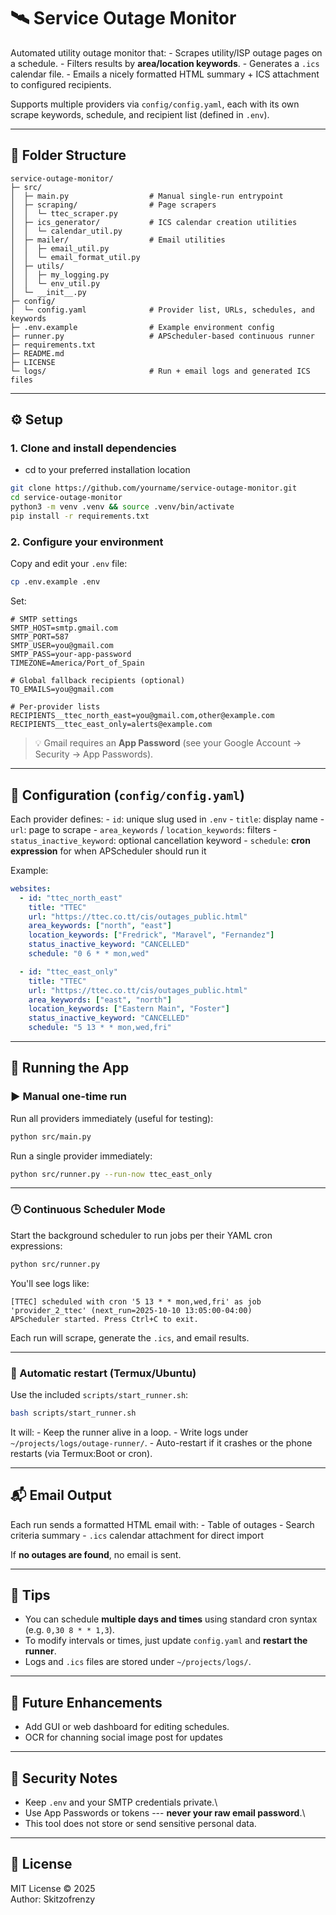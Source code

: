 # 🛰️ Service Outage Monitor

Automated utility outage monitor that: - Scrapes utility/ISP outage
pages on a schedule. - Filters results by **area/location keywords**. -
Generates a `.ics` calendar file. - Emails a nicely formatted HTML
summary + ICS attachment to configured recipients.

Supports multiple providers via `config/config.yaml`, each with its own
scrape keywords, schedule, and recipient list (defined in `.env`).

------------------------------------------------------------------------

## 📁 Folder Structure

    service-outage-monitor/
    ├─ src/
    │  ├─ main.py                  # Manual single-run entrypoint
    │  ├─ scraping/                # Page scrapers
    │  │  └─ ttec_scraper.py
    │  ├─ ics_generator/           # ICS calendar creation utilities
    │  │  └─ calendar_util.py
    │  ├─ mailer/                  # Email utilities
    │  │  ├─ email_util.py
    │  │  └─ email_format_util.py
    │  ├─ utils/
    │  │  ├─ my_logging.py
    │  │  └─ env_util.py
    │  └─ __init__.py
    ├─ config/
    │  └─ config.yaml              # Provider list, URLs, schedules, and keywords
    ├─ .env.example                # Example environment config
    ├─ runner.py                   # APScheduler-based continuous runner
    ├─ requirements.txt
    ├─ README.md
    ├─ LICENSE
    └─ logs/                       # Run + email logs and generated ICS files

------------------------------------------------------------------------

## ⚙️ Setup

### 1. Clone and install dependencies
- cd to your preferred installation location
``` bash
git clone https://github.com/yourname/service-outage-monitor.git
cd service-outage-monitor
python3 -m venv .venv && source .venv/bin/activate
pip install -r requirements.txt
```

### 2. Configure your environment

Copy and edit your `.env` file:

``` bash
cp .env.example .env
```

Set:

``` dotenv
# SMTP settings
SMTP_HOST=smtp.gmail.com
SMTP_PORT=587
SMTP_USER=you@gmail.com
SMTP_PASS=your-app-password
TIMEZONE=America/Port_of_Spain

# Global fallback recipients (optional)
TO_EMAILS=you@gmail.com

# Per-provider lists
RECIPIENTS__ttec_north_east=you@gmail.com,other@example.com
RECIPIENTS__ttec_east_only=alerts@example.com
```

> 💡 Gmail requires an **App Password** (see your Google Account →
> Security → App Passwords).

------------------------------------------------------------------------

## 🧩 Configuration (`config/config.yaml`)

Each provider defines: - `id`: unique slug used in `.env` - `title`:
display name - `url`: page to scrape - `area_keywords` /
`location_keywords`: filters - `status_inactive_keyword`: optional
cancellation keyword - `schedule`: **cron expression** for when
APScheduler should run it

Example:

``` yaml
websites:
  - id: "ttec_north_east"
    title: "TTEC"
    url: "https://ttec.co.tt/cis/outages_public.html"
    area_keywords: ["north", "east"]
    location_keywords: ["Fredrick", "Maravel", "Fernandez"]
    status_inactive_keyword: "CANCELLED"
    schedule: "0 6 * * mon,wed"

  - id: "ttec_east_only"
    title: "TTEC"
    url: "https://ttec.co.tt/cis/outages_public.html"
    area_keywords: ["east", "north"]
    location_keywords: ["Eastern Main", "Foster"]
    status_inactive_keyword: "CANCELLED"
    schedule: "5 13 * * mon,wed,fri"
```

------------------------------------------------------------------------

## 🚀 Running the App

### ▶ Manual one-time run

Run all providers immediately (useful for testing):

``` bash
python src/main.py
```

Run a single provider immediately:

``` bash
python src/runner.py --run-now ttec_east_only
```

------------------------------------------------------------------------

### 🕒 Continuous Scheduler Mode

Start the background scheduler to run jobs per their YAML cron
expressions:

``` bash
python src/runner.py
```

You'll see logs like:

    [TTEC] scheduled with cron '5 13 * * mon,wed,fri' as job 'provider_2_ttec' (next_run=2025-10-10 13:05:00-04:00)
    APScheduler started. Press Ctrl+C to exit.

Each run will scrape, generate the `.ics`, and email results.

------------------------------------------------------------------------

### 🔁 Automatic restart (Termux/Ubuntu)

Use the included `scripts/start_runner.sh`:

``` bash
bash scripts/start_runner.sh
```

It will: - Keep the runner alive in a loop. - Write logs under
`~/projects/logs/outage-runner/`. - Auto-restart if it crashes or the
phone restarts (via Termux:Boot or cron).

------------------------------------------------------------------------

## 📬 Email Output

Each run sends a formatted HTML email with: - Table of outages - Search
criteria summary - `.ics` calendar attachment for direct import

If **no outages are found**, no email is sent.

------------------------------------------------------------------------

## 🧠 Tips

-   You can schedule **multiple days and times** using standard cron
    syntax (e.g. `0,30 8 * * 1,3`).
-   To modify intervals or times, just update `config.yaml` and
    **restart the runner**.
-   Logs and `.ics` files are stored under `~/projects/logs/`.

------------------------------------------------------------------------

## 🧰 Future Enhancements

-   Add GUI or web dashboard for editing schedules.
-   OCR for channing social image post for updates

------------------------------------------------------------------------

## 🔐 Security Notes

-   Keep `.env` and your SMTP credentials private.\
-   Use App Passwords or tokens --- **never your raw email password**.\
-   This tool does not store or send sensitive personal data.

------------------------------------------------------------------------

## 🧾 License

MIT License © 2025\
Author: Skitzofrenzy
